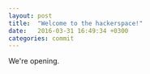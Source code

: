 ```yaml
---
layout: post
title:  "Welcome to the hackerspace!"
date:   2016-03-31 16:49:34 +0300
categories: commit
---
```

We're opening.